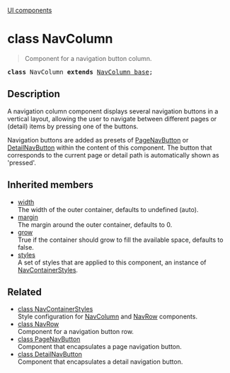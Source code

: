 [UI components](../index.md)

# class NavColumn

> Component for a navigation button column.

<pre class="docgen_signature"><b>class</b> NavColumn <b>extends</b> <a href="NavColumn_base.md">NavColumn_base</a>;</pre>

## Description

A navigation column component displays several navigation buttons in a vertical layout, allowing the user to navigate between different pages or (detail) items by pressing one of the buttons.

Navigation buttons are added as presets of [PageNavButton](PageNavButton.md) or [DetailNavButton](DetailNavButton.md) within the content of this component. The button that corresponds to the current page or detail path is automatically shown as 'pressed'.

## Inherited members

- [<!--{ref:property}-->width](NavColumn_base_width.md) \
    The width of the outer container, defaults to undefined (auto).
- [<!--{ref:property}-->margin](NavColumn_base_margin.md) \
    The margin around the outer container, defaults to 0.
- [<!--{ref:property}-->grow](NavColumn_base_grow.md) \
    True if the container should grow to fill the available space, defaults to false.
- [<!--{ref:property}-->styles](NavColumn_base_styles.md) \
    A set of styles that are applied to this component, an instance of [NavContainerStyles](NavContainerStyles.md).

## Related

- [<!--{ref:class}-->class NavContainerStyles](NavContainerStyles.md) \
    Style configuration for [NavColumn](NavColumn.md) and [NavRow](NavRow.md) components.
- [<!--{ref:class}-->class NavRow](NavRow.md) \
    Component for a navigation button row.
- [<!--{ref:class}-->class PageNavButton](PageNavButton.md) \
    Component that encapsulates a page navigation button.
- [<!--{ref:class}-->class DetailNavButton](DetailNavButton.md) \
    Component that encapsulates a detail navigation button.